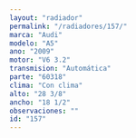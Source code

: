 ```yaml
---
layout: "radiador"
permalink: "/radiadores/157/"
marca: "Audi"
modelo: "A5"
ano: "2009"
motor: "V6 3.2"
transmision: "Automática"
parte: "60318"
clima: "Con clima"
alto: "28 3/8"
ancho: "18 1/2"
observaciones: ""
id: "157"
---
```


